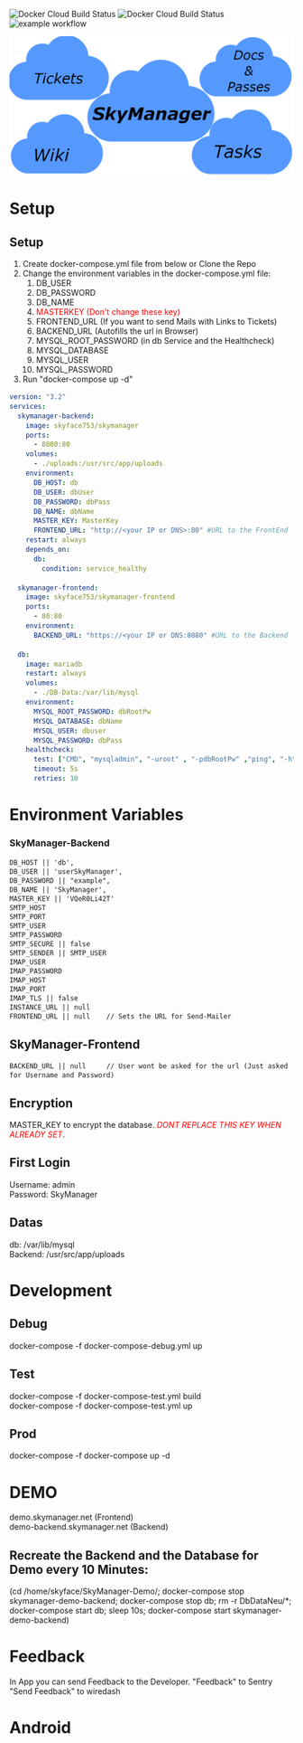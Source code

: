 ![Docker Cloud Build Status](https://img.shields.io/docker/cloud/build/skyface753/skymanager?label=docker%20build%20backend)
![Docker Cloud Build Status](https://img.shields.io/docker/cloud/build/skyface753/skymanager-frontend?label=docker%20build%20frontend)
![example workflow](https://github.com/skyface753/SkyManager/actions/workflows/node-test.yml/badge.svg)


![Titelbild](https://github.com/skyface753/SkyManager/blob/main/Images/Icons/SkyManager-Titelbild-Without-Background.png)

# Setup

## Setup
1. Create docker-compose.yml file from below or Clone the Repo
2. Change the environment variables in the docker-compose.yml file:
   1. DB_USER
   2. DB_PASSWORD
   3. DB_NAME
   4. <span style="color:red">MASTERKEY (Don't change these key) </span>
   5. FRONTEND_URL (If you want to send Mails with Links to Tickets)
   6. BACKEND_URL (Autofills the url in Browser)
   7. MYSQL_ROOT_PASSWORD (in db Service and the Healthcheck)
   8. MYSQL_DATABASE
   9. MYSQL_USER
   10. MYSQL_PASSWORD
3.  Run "docker-compose up -d"
```yaml
version: "3.2"
services:
  skymanager-backend:
    image: skyface753/skymanager
    ports:
      - 8080:80
    volumes:
      - ./uploads:/usr/src/app/uploads
    environment:
      DB_HOST: db                     
      DB_USER: dbUser
      DB_PASSWORD: dbPass
      DB_NAME: dbName
      MASTER_KEY: MasterKey
      FRONTEND_URL: "http://<your IP or DNS>:80" #URL to the FrontEnd
    restart: always
    depends_on:
      db:
        condition: service_healthy

  skymanager-frontend:
    image: skyface753/skymanager-frontend
    ports:
      - 80:80
    environment:
      BACKEND_URL: "https://<your IP or DNS:8080" #URL to the Backend
    
  db:
    image: mariadb
    restart: always
    volumes:
      - ./DB-Data:/var/lib/mysql
    environment:
      MYSQL_ROOT_PASSWORD: dbRootPw
      MYSQL_DATABASE: dbName
      MYSQL_USER: dbuser
      MYSQL_PASSWORD: dbPass
    healthcheck:
      test: ["CMD", "mysqladmin", "-uroot" , "-pdbRootPw" ,"ping", "-h", "localhost"]
      timeout: 5s
      retries: 10

```
  

# Environment Variables

### SkyManager-Backend

    DB_HOST || 'db',
    DB_USER || 'userSkyManager',
    DB_PASSWORD || "example",
    DB_NAME || 'SkyManager',
    MASTER_KEY || 'VQeR0Li42T'
    SMTP_HOST 
    SMTP_PORT
    SMTP_USER
    SMTP_PASSWORD
    SMTP_SECURE || false
    SMTP_SENDER || SMTP_USER
    IMAP_USER
    IMAP_PASSWORD
    IMAP_HOST
    IMAP_PORT
    IMAP_TLS || false
    INSTANCE_URL || null
    FRONTEND_URL || null    // Sets the URL for Send-Mailer

## SkyManager-Frontend

    BACKEND_URL || null     // User wont be asked for the url (Just asked for Username and Password)

## Encryption
MASTER_KEY to encrypt the database. 
<span style="color:red">*DONT REPLACE THIS KEY WHEN ALREADY SET*</span>.

## First Login
Username:   admin <br>
Password:   SkyManager

## Datas
db: /var/lib/mysql <br>
Backend: /usr/src/app/uploads


# Development
## Debug
docker-compose -f docker-compose-debug.yml up

## Test
docker-compose -f docker-compose-test.yml build <br>
docker-compose -f docker-compose-test.yml up

## Prod
docker-compose -f docker-compose up -d

# DEMO
demo.skymanager.net (Frontend) <br>
demo-backend.skymanager.net (Backend)

## Recreate the Backend and the Database for Demo every 10 Minutes:
(cd /home/skyface/SkyManager-Demo/; docker-compose stop skymanager-demo-backend; docker-compose stop db; rm -r DbDataNeu/*; docker-compose start db; sleep 10s; docker-compose start skymanager-demo-backend)

# Feedback
In App you can send Feedback to the Developer.
"Feedback" to Sentry
"Send Feedback" to wiredash


# Android
<!-- ![alt text](https://github.com/skyface753/SkyManager/blob/master/Images/Android-Screenshots/Login.jpg) -->
